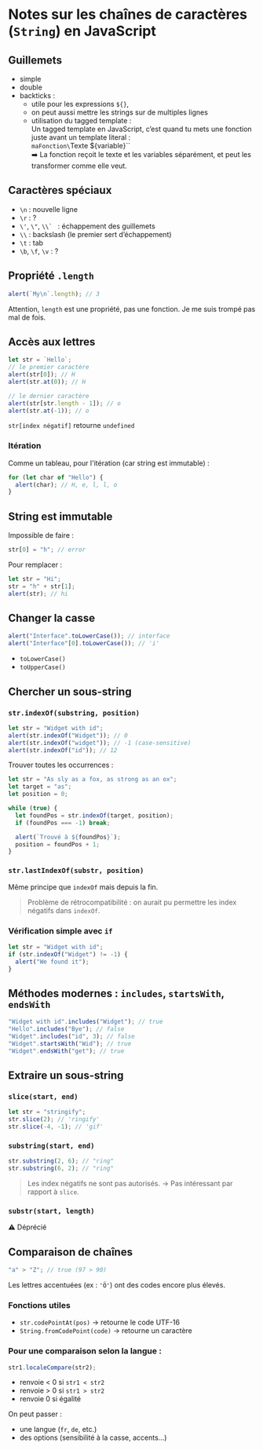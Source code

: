 # Notes sur les chaînes de caractères (`String`) en JavaScript

## Guillemets

- simple
- double
- backticks :
  - utile pour les expressions `${}`,
  - on peut aussi mettre les strings sur de multiples lignes
  - utilisation du tagged template :  
    Un tagged template en JavaScript, c’est quand tu mets une fonction juste avant un template literal :  
    `maFonction\`Texte ${variable}\``  
    ➡️ La fonction reçoit le texte et les variables séparément, et peut les transformer comme elle veut.

## Caractères spéciaux

- `\n` : nouvelle ligne
- `\r` : ?
- `\'`, `\"`, `` \\`  `` : échappement des guillemets
- `\\` : backslash (le premier sert d’échappement)
- `\t` : tab
- `\b`, `\f`, `\v` : ?

## Propriété `.length`

```js
alert(`My\n`.length); // 3
```

Attention, `length` est une propriété, pas une fonction. Je me suis trompé pas mal de fois.

## Accès aux lettres

```js
let str = `Hello`;
// le premier caractère
alert(str[0]); // H
alert(str.at(0)); // H

// le dernier caractère
alert(str[str.length - 1]); // o
alert(str.at(-1)); // o
```

`str[index négatif]` retourne `undefined`

### Itération

Comme un tableau, pour l'itération (car string est immutable) :

```js
for (let char of "Hello") {
  alert(char); // H, e, l, l, o
}
```

## String est immutable

Impossible de faire :

```js
str[0] = "h"; // error
```

Pour remplacer :

```js
let str = "Hi";
str = "h" + str[1];
alert(str); // hi
```

## Changer la casse

```js
alert("Interface".toLowerCase()); // interface
alert("Interface"[0].toLowerCase()); // 'i'
```

- `toLowerCase()`
- `toUpperCase()`

## Chercher un sous-string

### `str.indexOf(substring, position)`

```js
let str = "Widget with id";
alert(str.indexOf("Widget")); // 0
alert(str.indexOf("widget")); // -1 (case-sensitive)
alert(str.indexOf("id")); // 12
```

Trouver toutes les occurrences :

```js
let str = "As sly as a fox, as strong as an ox";
let target = "as";
let position = 0;

while (true) {
  let foundPos = str.indexOf(target, position);
  if (foundPos === -1) break;

  alert(`Trouvé à ${foundPos}`);
  position = foundPos + 1;
}
```

### `str.lastIndexOf(substr, position)`

Même principe que `indexOf` mais depuis la fin.

> Problème de rétrocompatibilité : on aurait pu permettre les index négatifs dans `indexOf`.

### Vérification simple avec `if`

```js
let str = "Widget with id";
if (str.indexOf("Widget") != -1) {
  alert("We found it");
}
```

## Méthodes modernes : `includes`, `startsWith`, `endsWith`

```js
"Widget with id".includes("Widget"); // true
"Hello".includes("Bye"); // false
"Widget".includes("id", 3); // false
"Widget".startsWith("Wid"); // true
"Widget".endsWith("get"); // true
```

## Extraire un sous-string

### `slice(start, end)`

```js
let str = "stringify";
str.slice(2); // 'ringify'
str.slice(-4, -1); // 'gif'
```

### `substring(start, end)`

```js
str.substring(2, 6); // "ring"
str.substring(6, 2); // "ring"
```

> Les index négatifs ne sont pas autorisés. → Pas intéressant par rapport à `slice`.

### `substr(start, length)`

⚠️ Déprécié

## Comparaison de chaînes

```js
"a" > "Z"; // true (97 > 90)
```

Les lettres accentuées (ex : `'Ö'`) ont des codes encore plus élevés.

### Fonctions utiles

- `str.codePointAt(pos)` → retourne le code UTF-16
- `String.fromCodePoint(code)` → retourne un caractère

### Pour une comparaison selon la langue :

```js
str1.localeCompare(str2);
```

- renvoie < 0 si `str1 < str2`
- renvoie > 0 si `str1 > str2`
- renvoie 0 si égalité

On peut passer :

- une langue (`fr`, `de`, etc.)
- des options (sensibilité à la casse, accents…)

